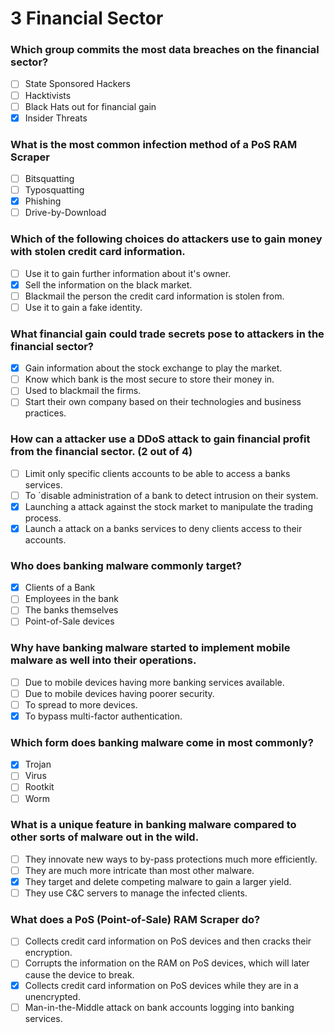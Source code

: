 # 3 Financial Sector

### Which group commits the most data breaches on the financial sector?

- [ ] State Sponsored Hackers
- [ ] Hacktivists
- [ ] Black Hats out for financial gain
- [X] Insider Threats

### What is the most common infection method of a PoS RAM Scraper

- [ ] Bitsquatting
- [ ] Typosquatting
- [X] Phishing
- [ ] Drive-by-Download

### Which of the following choices do attackers use to gain money with stolen credit card information.

- [ ] Use it to gain further information about it's owner.
- [X] Sell the information on the black market. 
- [ ] Blackmail the person the credit card information is stolen from.
- [ ] Use it to gain a fake identity.

### What financial gain could trade secrets pose to attackers in the financial sector?

- [X] Gain information about the stock exchange to play the market.
- [ ] Know which bank is the most secure to store their money in.
- [ ] Used to blackmail the firms.
- [ ] Start their own company based on their technologies and business practices.

### How can a attacker use a DDoS attack to gain financial profit from the financial sector. (2 out of 4)

- [ ] Limit only specific clients accounts to be able to access a banks services.
- [ ] To ´disable administration of a bank to detect intrusion on their system.
- [X] Launching a attack against the stock market to manipulate the trading process.
- [X] Launch a attack on a banks services to deny clients access to their accounts.

### Who does banking malware commonly target?

- [X] Clients of a Bank
- [ ] Employees in the bank
- [ ] The banks themselves
- [ ] Point-of-Sale devices

### Why have banking malware started to implement mobile malware as well into their operations.

- [ ] Due to mobile devices having more banking services available.
- [ ] Due to mobile devices having poorer security.
- [ ] To spread to more devices.
- [X] To bypass multi-factor authentication.

### Which form does banking malware come in most commonly?

- [X] Trojan
- [ ] Virus
- [ ] Rootkit
- [ ] Worm

### What is a unique feature in banking malware compared to other sorts of malware out in the wild.

- [ ] They innovate new ways to by-pass protections much more efficiently.
- [ ] They are much more intricate than most other malware.
- [X] They target and delete competing malware to gain a larger yield.
- [ ] They use C&C servers to manage the infected clients.

### What does a PoS (Point-of-Sale) RAM Scraper do?

- [ ] Collects credit card information on PoS devices and then cracks their encryption.
- [ ] Corrupts the information on the RAM on PoS devices, which will later cause the device to break.
- [X] Collects credit card information on PoS devices while they are in a unencrypted.
- [ ] Man-in-the-Middle attack on bank accounts logging into banking services.
